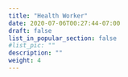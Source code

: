 ```yaml
---
title: "Health Worker"
date: 2020-07-06T00:27:44-07:00
draft: false
list_in_popular_section: false
#list_pic: ""
description: ""
weight: 4
---
```


